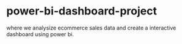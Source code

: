 # power-bi-dashboard-project
where we analysize ecommerce sales data and create a interactive dashboard using power bi.
